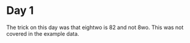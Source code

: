 # Day 1
The trick on this day was that eightwo is 82 and not 8wo. This was not covered in the example data.